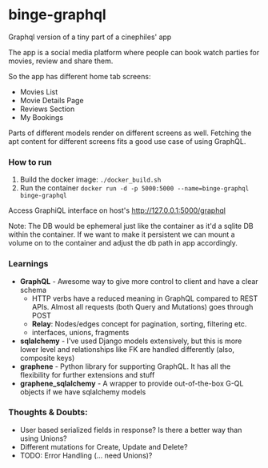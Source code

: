 # binge-graphql
Graphql version of a tiny part of a cinephiles' app

The app is a social media platform where people can book watch parties for movies, review and share them.

So the app has different home tab screens:
- Movies List
- Movie Details Page
- Reviews Section
- My Bookings

Parts of different models render on different screens as well.
Fetching the apt content for different screens fits a good use case of using GraphQL.

### How to run
1. Build the docker image: `./docker_build.sh`
2. Run the container `docker run -d -p 5000:5000 --name=binge-graphql binge-graphql`

Access GraphiQL interface on host's http://127.0.0.1:5000/graphql

Note: The DB would be ephemeral just like the container as it'd a sqlite DB within the container.
If we want to make it persistent we can mount a volume on to the container and adjust the db path in app accordingly.

### Learnings
- **GraphQL** - Awesome way to give more control to client and have a clear schema
  - HTTP verbs have a reduced meaning in GraphQL compared to REST APIs. Almost all requests (both Query and Mutations) goes through POST
  - **Relay**: Nodes/edges concept for pagination, sorting, filtering etc.
  - interfaces, unions, fragments
- **sqlalchemy** - I've used Django models extensively, but this is more lower level and relationships like FK are handled differently (also, composite keys)
- **graphene** - Python library for supporting GraphQL. It has all the flexibility for further extensions and stuff
- **graphene_sqlalchemy** - A wrapper to provide out-of-the-box G-QL objects if we have sqlalchemy models

### Thoughts & Doubts:
- User based serialized fields in response? Is there a better way than using Unions?
- Different mutations for Create, Update and Delete?
- TODO: Error Handling (... need Unions)?
